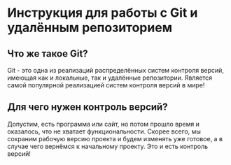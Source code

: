 # Инструкция для работы с Git и удалённым репозиторием

## Что же такое Git?
Git - это одна из реализаций распределённых систем контроля версий, имеющая как и локальные, так и удалённые репозитории. Является самой популярной реализацией систем контроля версий в мире!
## Для чего нужен контроль версий?
Допустим, есть программа или сайт, но потом прошло время и оказалось, что не хватает функциональности. Скорее всего, мы сохраним рабочую версию проекта и будем изменять уже готовое, а в случае чего вернёмся к начальному проекту. Это и есть контроль версий!